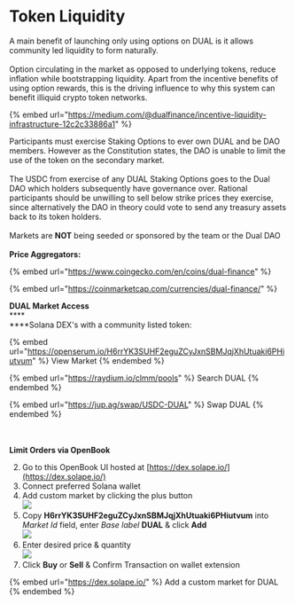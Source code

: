 # Token Liquidity

A main benefit of launching only using options on DUAL is it allows community led liquidity to form naturally. \
\
Option circulating in the market as opposed to underlying tokens, reduce inflation while bootstrapping liquidity. Apart from the incentive benefits of using option rewards, this is the driving influence to why this system can benefit illiquid crypto token networks.

{% embed url="https://medium.com/@dualfinance/incentive-liquidity-infrastructure-12c2c33886a1" %}

Participants must exercise Staking Options to ever own DUAL and be DAO members. However as the Constitution states, the DAO is unable to limit the use of the token on the secondary market.\
\
The USDC from exercise of any DUAL Staking Options goes to the Dual DAO which holders subsequently have governance over. Rational participants should be unwilling to sell below strike prices they exercise, since alternatively the DAO in theory could vote to send any treasury assets back to its token holders.\
\
Markets are **NOT** being seeded or sponsored by the team or the Dual DAO\
\
**Price Aggregators:**

{% embed url="https://www.coingecko.com/en/coins/dual-finance" %}

{% embed url="https://coinmarketcap.com/currencies/dual-finance/" %}

**DUAL Market Access**\
****\
****Solana DEX's with a community listed token:

{% embed url="https://openserum.io/H6rrYK3SUHF2eguZCyJxnSBMJqjXhUtuaki6PHiutvum" %}
View Market
{% endembed %}

{% embed url="https://raydium.io/clmm/pools" %}
Search DUAL
{% endembed %}

{% embed url="https://jup.ag/swap/USDC-DUAL" %}
Swap DUAL
{% endembed %}

\
\
**Limit Orders via OpenBook**

2. Go to this OpenBook UI hosted at [https://dex.solape.io/](https://dex.solape.io/)
3. Connect preferred Solana wallet
4. Add custom market by clicking the plus button\
   ![](https://lh5.googleusercontent.com/iUI0iJQhqI\_3Or\_eb48BSvl67lzssMuWG\_Lkbj2LpQ4AHWdbDYDnMTi0e8qjAOUTItTbQ9JvhE9V1X85-jSWLgxGqO5G77YV-h3fQza1ngy2Z1e1qZkj6S0-fLKfDo1-2MtvY-vVBw4TI-Jvbi1xgsM)
5. Copy **H6rrYK3SUHF2eguZCyJxnSBMJqjXhUtuaki6PHiutvum** into _Market Id_ field, enter _Base label_ **DUAL** & click **Add**\
   ![](https://lh5.googleusercontent.com/bMwhCC4YjdWEshcmlYuHbyhSBqo2g3-CUykmhZJbbIZiHYR5fVSBdjHrUD0GGo-w\_AKIbzr4H05HN30DBHdDw-bjicOqWrzRCX2hH7ezpbz1AIleb57y38VecXUIEyG8xWQlGsS9rUWNIJsr1lcu51k)
6. Enter desired price & quantity\
   ![](https://lh4.googleusercontent.com/YNhZrpdmokfq3lISoIhq0\_sX0\_-L4p1uwa1TG9uhmWcIVbnVl8aluK\_EqVtrnNlvJLJrdQZUxTVUBkIymA\_LDSlamEW\_3tVc-YZSPZCrA3q-zKt2E6sFfXR2RH35nO1RZizBL9vyr5mTknB9nhr4VOU)
7. Click **Buy** or **Sell** & Confirm Transaction on wallet extension

{% embed url="https://dex.solape.io/" %}
Add a custom market for DUAL
{% endembed %}
